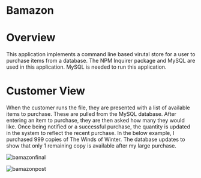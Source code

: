 # Bamazon

# Overview

This application implements a command line based virutal store for a user to purchase items from a database. The NPM Inquirer package and MySQL are used in this application. MySQL is needed to run this application. 

# Customer View

When the customer runs the file, they are presented with a list of available items to purchase. These are pulled from the MySQL database. After entering an item to purchase, they are then asked how many they would like. Once being notified or a successful purchase, the quantity is updated in the system to reflect the recent purchase. In the below example, I purchased 999 copies of The Winds of Winter. The database updates to show that only 1 remaining copy is available after my large purchase. 

![bamazonfinal](https://user-images.githubusercontent.com/46902558/59115953-fa65c880-890f-11e9-8632-0f8f9b22ce05.PNG)

![bamazonpost](https://user-images.githubusercontent.com/46902558/59115968-03569a00-8910-11e9-8333-0a3649f27c4e.PNG)
